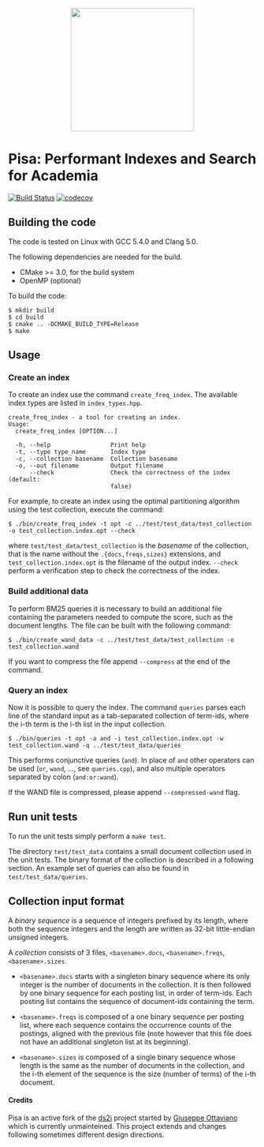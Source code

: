 <p align="center"><img src="https://pisa-engine.github.io/images/logo250.png" width="250px"></p>

# Pisa: Performant Indexes and Search for Academia 

[![Build Status](https://travis-ci.com/pisa-engine/pisa.svg?branch=master)](https://travis-ci.com/pisa-engine/pisa)
[![codecov](https://codecov.io/gh/pisa-engine/pisa/branch/master/graph/badge.svg)](https://codecov.io/gh/pisa-engine/pisa)

## Building the code

The code is tested on Linux with GCC 5.4.0 and Clang 5.0.

The following dependencies are needed for the build.

* CMake >= 3.0, for the build system
* OpenMP (optional)

To build the code:

    $ mkdir build
    $ cd build
    $ cmake .. -DCMAKE_BUILD_TYPE=Release
    $ make

## Usage

### Create an index

To create an index use the command `create_freq_index`. The available index
types are listed in `index_types.hpp`. 

    create_freq_index - a tool for creating an index.
    Usage:
      create_freq_index [OPTION...]

      -h, --help                 Print help
      -t, --type type_name       Index type
      -c, --collection basename  Collection basename
      -o, --out filename         Output filename
          --check                Check the correctness of the index (default:
                                 false) 

For example, to create an index using the
optimal partitioning algorithm using the test collection, execute the command:

    $ ./bin/create_freq_index -t opt -c ../test/test_data/test_collection -o test_collection.index.opt --check

where `test/test_data/test_collection` is the _basename_ of the collection, that
is the name without the `.{docs,freqs,sizes}` extensions, and
`test_collection.index.opt` is the filename of the output index. `--check`
perform a verification step to check the correctness of the index.

### Build additional data

To perform BM25 queries it is necessary to build an additional file containing
the parameters needed to compute the score, such as the document lengths. The
file can be built with the following command:

    $ ./bin/create_wand_data -c ../test/test_data/test_collection -o test_collection.wand

If you want to compress the file append `--compress` at the end of the command.


### Query an index

Now it is possible to query the index. The command `queries` parses each line of the standard input as a tab-separated collection of term-ids, where the i-th
term is the i-th list in the input collection.

    $ ./bin/queries -t opt -a and -i test_collection.index.opt -w test_collection.wand -q ../test/test_data/queries

This performs conjunctive queries (`and`). In place of `and` other operators can
be used (`or`, `wand`, ..., see `queries.cpp`), and also multiple operators
separated by colon (`and:or:wand`).

If the WAND file is compressed, please append `--compressed-wand` flag.

## Run unit tests

To run the unit tests simply perform a `make test`.

The directory `test/test_data` contains a small document collection used in the
unit tests. The binary format of the collection is described in a following
section.
An example set of queries can also be found in `test/test_data/queries`.

## Collection input format

A _binary sequence_ is a sequence of integers prefixed by its length, where both
the sequence integers and the length are written as 32-bit little-endian
unsigned integers.

A _collection_ consists of 3 files, `<basename>.docs`, `<basename>.freqs`,
`<basename>.sizes`.

* `<basename>.docs` starts with a singleton binary sequence where its only
  integer is the number of documents in the collection. It is then followed by
  one binary sequence for each posting list, in order of term-ids. Each posting
  list contains the sequence of document-ids containing the term.

* `<basename>.freqs` is composed of a one binary sequence per posting list, where
  each sequence contains the occurrence counts of the postings, aligned with the
  previous file (note however that this file does not have an additional
  singleton list at its beginning).

* `<basename>.sizes` is composed of a single binary sequence whose length is the
  same as the number of documents in the collection, and the i-th element of the
  sequence is the size (number of terms) of the i-th document.

#### Credits
Pisa is an active fork of the [ds2i](https://github.com/ot/ds2i/) project started by [Giuseppe Ottaviano](https://github.com/ot) which is currently unmainteined. This project extends and changes following sometimes different design directions.

